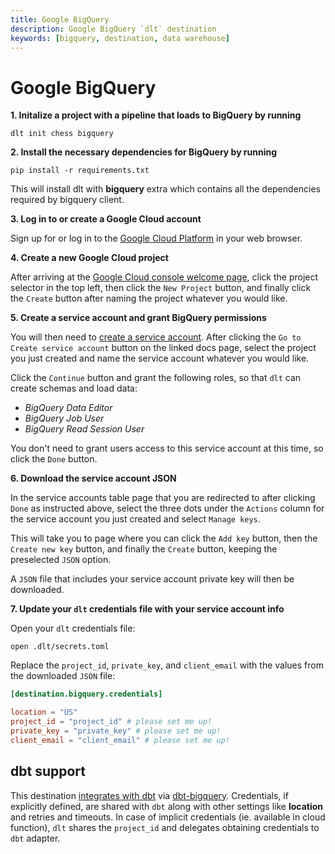```yaml
---
title: Google BigQuery
description: Google BigQuery `dlt` destination
keywords: [bigquery, destination, data warehouse]
---
```


# Google BigQuery

**1. Initalize a project with a pipeline that loads to BigQuery by running**

```
dlt init chess bigquery
```

**2. Install the necessary dependencies for BigQuery by running**

```
pip install -r requirements.txt
```

This will install dlt with **bigquery** extra which contains all the dependencies required by
bigquery client.

**3. Log in to or create a Google Cloud account**

Sign up for or log in to the [Google Cloud Platform](https://console.cloud.google.com/) in your web
browser.

**4. Create a new Google Cloud project**

After arriving at the [Google Cloud console welcome page](https://console.cloud.google.com/welcome),
click the project selector in the top left, then click the `New Project` button, and finally click
the `Create` button after naming the project whatever you would like.

**5. Create a service account and grant BigQuery permissions**

You will then need to
[create a service account](https://cloud.google.com/iam/docs/creating-managing-service-accounts#creating).
After clicking the `Go to Create service account` button on the linked docs page, select the project
you just created and name the service account whatever you would like.

Click the `Continue` button and grant the following roles, so that `dlt` can create schemas and load
data:

- *BigQuery Data Editor*
- *BigQuery Job User*
- *BigQuery Read Session User*

You don't need to grant users access to this service account at this time, so click the `Done`
button.

**6. Download the service account JSON**

In the service accounts table page that you are redirected to after clicking `Done` as instructed
above, select the three dots under the `Actions` column for the service account you just created and
select `Manage keys`.

This will take you to page where you can click the `Add key` button, then the `Create new key`
button, and finally the `Create` button, keeping the preselected `JSON` option.

A `JSON` file that includes your service account private key will then be downloaded.

**7. Update your `dlt` credentials file with your service account info**

Open your `dlt` credentials file:

```
open .dlt/secrets.toml
```

Replace the `project_id`, `private_key`, and `client_email` with the values from the downloaded
`JSON` file:

```toml
[destination.bigquery.credentials]

location = "US"
project_id = "project_id" # please set me up!
private_key = "private_key" # please set me up!
client_email = "client_email" # please set me up!
```

## dbt support

This destination
[integrates with dbt](../transformations/transforming-the-data.md#transforming-the-data-using-dbt)
via [dbt-bigquery](https://github.com/dbt-labs/dbt-bigquery). Credentials, if explicitly defined,
are shared with `dbt` along with other settings like **location** and retries and timeouts. In case
of implicit credentials (ie. available in cloud function), `dlt` shares the `project_id` and
delegates obtaining credentials to `dbt` adapter.

